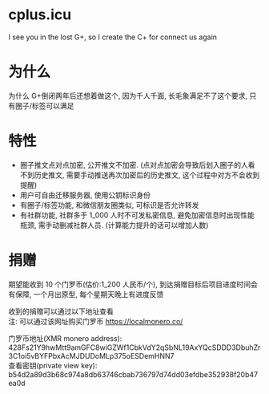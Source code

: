 # cplus.icu

I see you in the lost G+, so I create the C+ for connect us again

# 为什么

为什么 G+倒闭两年后还想着做这个, 因为千人千面, 长毛象满足不了这个要求, 只有圈子/标签可以满足

# 特性

- 圈子推文点对点加密, 公开推文不加密. (点对点加密会导致后划入圈子的人看不到历史推文, 需要手动推送再次加密后的历史推文, 这个过程中对方不会收到提醒)
- 用户可自由迁移服务器, 使用公钥标识身份
- 有圈子/标签功能, 和微信朋友圈类似, 可标识是否允许转发
- 有社群功能, 社群多于 1_000 人时不可发私密信息, 避免加密信息时出现性能瓶颈, 需手动删减社群人员. (计算能力提升的话可以增加人数)

# 捐赠

期望能收到 10 个门罗币(估价:1_200 人民币/个), 到达捐赠目标后项目进度时间会有保障, 一个月出原型, 每个星期天晚上有进度反馈

收到的捐赠可以通过以下地址查看  
注: 可以通过该网址购买门罗币 https://localmonero.co/

门罗币地址(XMR monero address): 428Fs21Y9hwMtt9amGFC8wiGZWf1CbkVdY2qSbNL19AxYQcSDDD3DbuhZr3C1oi5vBYFPbxAcMJDUDoMLp375oESDemHNN7  
查看密钥(private view key): b54d2a89d3b68c974a8db63746cbab736797d74dd03efdbe352938f20b47ea0d
